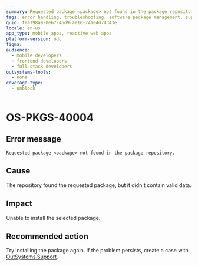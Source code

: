 ```yaml
---
summary: Requested package <package> not found in the package repository.
tags: error handling, troubleshooting, software package management, support services, dependency management
guid: fea798a9-0e67-46d9-ae16-74ae4d7d343e
locale: en-us
app_type: mobile apps, reactive web apps
platform-version: odc
figma:
audience:
  - mobile developers
  - frontend developers
  - full stack developers
outsystems-tools:
  - none
coverage-type:
  - unblock
---
```


# OS-PKGS-40004

## Error message

`Requested package <package> not found in the package repository.`

## Cause

The repository found the requested package, but it didn't contain valid data.

## Impact

Unable to install the selected package.

## Recommended action

Try installing the package again.
If the problem persists, create a case with [OutSystems Support](https://www.outsystems.com/support/portal/open-support-case?ErrorCode=OS-PKGS-40004).
